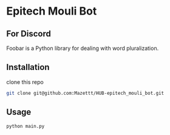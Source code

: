 # Epitech Mouli Bot
## For Discord

Foobar is a Python library for dealing with word pluralization.

## Installation

clone this repo

```bash
git clone git@github.com:Mazettt/HUB-epitech_mouli_bot.git
```

## Usage

```bash
python main.py
```
